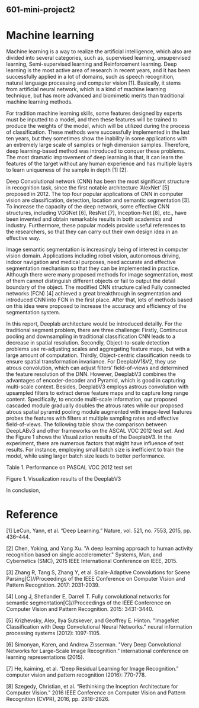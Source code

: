 ## 601-mini-project2
# Machine learning 
Machine learning is a way to realize the artificial intelligence, which also are divided into several categories, such as, supervised learning, unsupervised learning, Semi-supervised learning and Reinforcement learning. Deep learning is the most active area of research in recent years, and it has been successfully applied in a lot of domains, such as speech recognition, natural language processing and computer vision [1]. Basically, it stems from artificial neural network, which is a kind of machine learning technique, but has more advanced and biomimetic merits than traditional machine learning methods.

For tradition machine learning skills, some features designed by experts must be inputted to a model, and then these features will be trained to produce the weights of the model, which will be utilized during the process of classification. These methods were successfully implemented in the last ten years, but they sometimes show the inability in some applications with an extremely large scale of samples or high dimension samples. Therefore, deep learning-based method was introduced to conquer these problems. The most dramatic improvement of deep learning is that, it can learn the features of the target without any human experience and has multiple layers to learn uniqueness of the sample in depth [1] [2].

Deep Convolutional network (CNN) has been the most significant structure in recognition task, since the first notable architecture ‘AlexNet’ [5] proposed in 2012. The top four popular applications of CNN in computer vision are classification, detection, location and semantic segmentation [3]. To increase the capacity of the deep network, some effective CNN structures, including VGGNet [6], ResNet [7], Inception-Net [8], etc., have been invented and obtain remarkable results in both academics and industry. Furthermore, these popular models provide useful references to the researchers, so that they can carry out their own design idea in an effective way.

Image semantic segmentation is increasingly being of interest in computer vision domain. Applications including robot vision, autonomous driving, indoor navigation and medical purposes, need accurate and effective segmentation mechanism so that they can be implemented in practice. Although there were many proposed methods for image segmentation, most of them cannot distinguish different objects or fail to output the detail boundary of the object. The modified CNN structure called Fully connected networks (FCN) [4] achieved a great breakthrough in segmentation and introduced CNN into FCN in the first place. After that, lots of methods based on this idea were proposed to increase the accuracy and efficiency of the segmentation system.

In this report, Deeplab architecture would be introduced detailly. For the traditional segment problem, there are three challenge: Firstly, Continuous pooling and downsampling in traditional classification CNN leads to a decrease in spatial resolution. Secondly, Object-to-scale detection problems use re-adjusting scales and aggregating feature maps, but with a large amount of computation. Thirdly, Object-centric classification needs to ensure spatial transformation invariance. For DeeplabV1&V2, they use atrous convolution, which can adjust filters’ field-of-views and determined the feature resolution of the DNN. However, DeeplabV3 combines the advantages of encoder-decoder and Pyramid, which is good in capturing multi-scale context. Besides, DeeplabV3 employs astrous convolution with upsampled filters to extract dense feature maps and to capture long range content. Specifically, to encode multi-scale information, our proposed cascaded module gradually doubles the atrous rates while our proposed atrous spatial pyramid pooling module augmented with image-level features probes the features with filters at multiple sampling rates and effective field-of-views. The following table show the comparison between DeepLABv3 and other frameworks on the ASCAL VOC 2012 test set. And the Figure 1 shows the Visualization results of the DeeplabV3. In the experiment, there are numerous factors that might have influence of test results. For instance, employing small batch size is inefficient to train the model, while using larger batch size leads to better performance.
 
Table 1. Performance on PASCAL VOC 2012 test set
 
Figure 1. Visualization results of the DeeplabV3

In conclusion, 




# Reference

[1] LeCun, Yann, et al. “Deep Learning.” Nature, vol. 521, no. 7553, 2015, pp. 436–444.

[2] Chen, Yoking, and Yang Xu. "A deep learning approach to human activity recognition based on single accelerometer." Systems, Man, and Cybernetics (SMC), 2015 IEEE International Conference on IEEE, 2015.

[3] Zhang R, Tang S, Zhang Y, et al. Scale-Adaptive Convolutions for Scene Parsing[C]//Proceedings of the IEEE Conference on Computer Vision and Pattern Recognition. 2017: 2031-2039.

[4] Long J, Shetlander E, Darrell T. Fully convolutional networks for semantic
segmentation[C]//Proceedings of the IEEE Conference on Computer Vision and Pattern
Recognition. 2015: 3431-3440.

[5] Krizhevsky, Alex, Ilya Sutskever, and Geoffrey E. Hinton. "ImageNet Classification with Deep Convolutional Neural Networks." neural information processing systems (2012): 1097-1105.

[6] Simonyan, Karen, and Andrew Zisserman. "Very Deep Convolutional Networks for Large-Scale Image Recognition." international conference on learning representations (2015).

[7] He, kaiming, et al. “Deep Residual Learning for Image Recognition.” computer vision and pattern recognition (2016): 770-778.

[8] Szegedy, Christian, et al. “Rethinking the Inception Architecture for Computer Vision.” 2016 IEEE Conference on Computer Vision and Pattern Recognition (CVPR), 2016, pp. 2818–2826.
